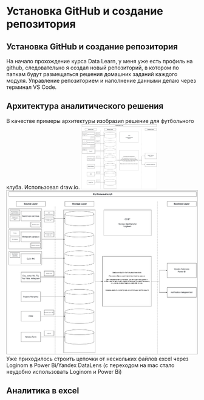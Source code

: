 # Установка GitHub и создание репозитория

## Установка GitHub и создание репозитория

На начало прохождение курса Data Learn, у меня уже есть профиль на github, следовательно я создал новый репозиторий,
в котором по папкам будут размещаться решения домашних заданий каждого модуля.
Управление репозиторием и наполнение данными делаю через терминал VS Code.

## Архитектура аналитического решения

В качестве примеры архитектуры изобразил решение для футбольного клуба. Использовал draw.io.
<img src="../DE-101 Module 1/Архитектура.drawio.png" width="200">
![Архитектура аналитического решения](Архитектура.drawio.png)
Уже приходилось строить цепочки от нескольких файлов excel через Loginom в Power Bi/Yandex DataLens
(с переходом на mac стало неудобно использовать Loginom и Power Bi)

## Аналитика в excel
